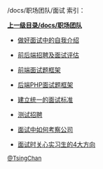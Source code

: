 /docs/职场团队/面试 索引：


**[上一级目录/docs/职场团队](/docs/职场团队/index.md)**

- [做好面试中的自我介绍](/docs/职场团队/面试/做好面试中的自我介绍.md)

- [前后端招聘及面试评估](/docs/职场团队/面试/前后端招聘及面试评估.md)

- [前端面试题框架](/docs/职场团队/面试/前端面试题框架.md)

- [后端PHP面试题框架](/docs/职场团队/面试/后端PHP面试题框架.md)

- [建立统一的面试标准](/docs/职场团队/面试/建立统一的面试标准.md)

- [测试招聘](/docs/职场团队/面试/测试招聘.md)

- [面试中如何考察公司](/docs/职场团队/面试/面试中如何考察公司.md)

- [面试时关心实习生的4大方向](/docs/职场团队/面试/面试时关心实习生的4大方向.md)


<font size=2 color='grey'> [@TsingChan](https://github.com/tsingchan) </font>